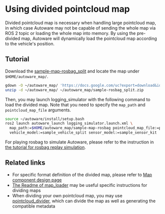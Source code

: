 # Using divided pointcloud map

Divided pointcloud map is necessary when handling large pointcloud map, in which case Autoware may not be capable of sending the whole map via ROS 2 topic or loading the whole map into memory. By using the pre-divided map, Autoware will dynamically load the pointcloud map according to the vehicle's position.

## Tutorial

Download the [sample-map-rosbag_split](https://docs.google.com/uc?export=download&id=11tLC9T4MS8fnZ9Wo0D8-Ext7hEDl2YJ4) and locate the map under `$HOME/autoware_map/`.

```bash
gdown -O ~/autoware_map/ 'https://docs.google.com/uc?export=download&id=11tLC9T4MS8fnZ9Wo0D8-Ext7hEDl2YJ4'
unzip -d ~/autoware_map/ ~/autoware_map/sample-rosbag_split.zip
```

Then, you may launch logging_simulator with the following command to load the divided map.
Note that you need to specify the `map_path` and `pointcloud_map_file` arguments.

```bash
source ~/autoware/install/setup.bash
ros2 launch autoware_launch logging_simulator.launch.xml \
  map_path:=$HOME/autoware_map/sample-map-rosbag pointcloud_map_file:=pointcloud_map \
  vehicle_model:=sample_vehicle_split sensor_model:=sample_sensor_kit
```

For playing rosbag to simulate Autoware, please refer to the instruction in [the tutorial for rosbag replay simulation](https://autowarefoundation.github.io/autoware-documentation/main/tutorials/ad-hoc-simulation/rosbag-replay-simulation/).

## Related links

- For specific format definition of the divided map, please refer to [Map component design page](https://autowarefoundation.github.io/autoware-documentation/main/design/autoware-architecture/map/)
- [The Readme of map_loader](https://github.com/autowarefoundation/autoware_universe/tree/main/map/autoware_map_loader) may be useful specific instructions for dividing maps
- When dividing your own pointcloud map, you may use [pointcloud_divider](https://github.com/autowarefoundation/autoware_tools/tree/main/map/autoware_pointcloud_divider), which can divide the map as well as generating the compatible metadata

